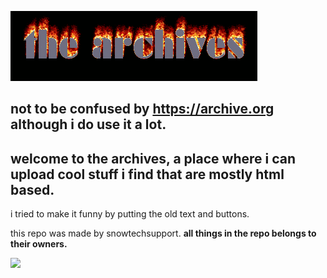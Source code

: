 ![](https://github.com/snowtechsupport/archives/blob/main/gifs/archivetext.gif)
## not to be confused by https://archive.org although i do use it a lot.
## welcome to the archives, a place where i can upload cool stuff i find that are mostly html based.
i tried to make it funny by putting the old text and buttons. 

this repo was made by snowtechsupport.
<b> all things in the repo belongs to their owners. </b>




![](https://anlucas.neocities.org/ie_animated.gif)
